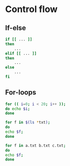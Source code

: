 # Control flow

## **If-else**

```bash
if [[ ... ]]
then
	...
elif [[ ... ]]
then
	...
else
	...
fi
```

## **For-loops**

```bash
for (( i=0; i < 20; i++ ));
do echo $i;
done
```

```bash
for f in $(ls *txt);
do
echo $f;
done
```

```bash
for f in a.txt b.txt c.txt;
do
echo $f;
done
```
